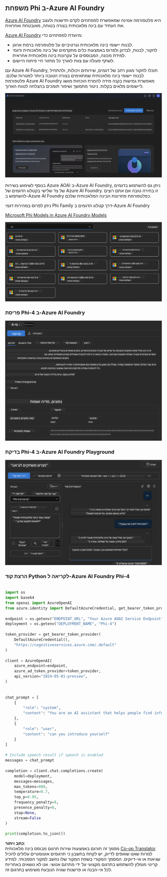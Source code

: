 <!--
CO_OP_TRANSLATOR_METADATA:
{
  "original_hash": "3ae21dc5554e888defbe57946ee995ee",
  "translation_date": "2025-07-16T19:10:09+00:00",
  "source_file": "md/01.Introduction/02/03.AzureAIFoundry.md",
  "language_code": "he"
}
-->
## משפחת Phi ב-Azure AI Foundry

[Azure AI Foundry](https://ai.azure.com) היא פלטפורמה אמינה שמאפשרת למפתחים לקדם חדשנות ולעצב את העתיד עם בינה מלאכותית בצורה בטוחה, מאובטחת ואחראית.

[Azure AI Foundry](https://ai.azure.com) מיועדת למפתחים כדי:

- לבנות יישומי בינה מלאכותית גנרטיביים על פלטפורמה ברמת ארגון.
- לחקור, לבנות, לבדוק ולפרוס באמצעות כלים מתקדמים של בינה מלאכותית ודגמי למידת מכונה, המבוססים על עקרונות בינה מלאכותית אחראית.
- לשתף פעולה עם צוות לאורך כל מחזור חיי פיתוח היישום.

עם Azure AI Foundry, תוכלו לחקור מגוון רחב של דגמים, שירותים ויכולות, ולהתחיל לבנות יישומי בינה מלאכותית שמתאימים בצורה הטובה ביותר למטרות שלכם. פלטפורמת Azure AI Foundry מאפשרת גמישות בקנה מידה להמרת הוכחות מושג ליישומים מלאים בקלות. ניטור מתמשך ושיפור תומכים בהצלחה לטווח הארוך.

![portal](../../../../../translated_images/AIFoundryPorral.6b1094b101dd499e32f2b018f2dabab4b287dc776bd01f41853404af0d6faf30.he.png)

בנוסף לשימוש בשירות Azure AOAI ב-Azure AI Foundry, ניתן גם להשתמש בדגמים של צד שלישי בקטלוג הדגמים של Azure AI Foundry. זו בחירה טובה אם אתם רוצים להשתמש ב-Azure AI Foundry כפלטפורמת פתרונות הבינה המלאכותית שלכם.

ניתן לפרוס במהירות דגמי Phi Family דרך קטלוג הדגמים ב-Azure AI Foundry

[Microsoft Phi Models in Azure AI Foundry Models](https://ai.azure.com/explore/models/?selectedCollection=phi)

![ModelCatalog](../../../../../translated_images/AIFoundryModelCatalog.3923945fa7be5b5f080fff2eb8b74369dd7459803eac5963ca145d01adbbc94c.he.png)

### **פריסת Phi-4 ב-Azure AI Foundry**

![Phi4](../../../../../translated_images/AIFoundryPhi4.eece9ddb0d817a033c3466b60b8d59aec1fbc4c2ea521c039e3f378d747ed6b6.he.png)

### **בדיקת Phi-4 ב-Azure AI Foundry Playground**

![Playground](../../../../../translated_images/AIFoundryPlayground.193b81a9e472c5d1bbbab46dce575decb6577f7e306a022bc785a72bbffccca1.he.png)

### **הרצת קוד Python לקריאה ל-Azure AI Foundry Phi-4**

```python

import os  
import base64
from openai import AzureOpenAI  
from azure.identity import DefaultAzureCredential, get_bearer_token_provider  
        
endpoint = os.getenv("ENDPOINT_URL", "Your Azure AOAI Service Endpoint")  
deployment = os.getenv("DEPLOYMENT_NAME", "Phi-4")  
      
token_provider = get_bearer_token_provider(  
    DefaultAzureCredential(),  
    "https://cognitiveservices.azure.com/.default"  
)  
  
client = AzureOpenAI(  
    azure_endpoint=endpoint,  
    azure_ad_token_provider=token_provider,  
    api_version="2024-05-01-preview",  
)  
  

chat_prompt = [
    {
        "role": "system",
        "content": "You are an AI assistant that helps people find information."
    },
    {
        "role": "user",
        "content": "can you introduce yourself"
    }
] 
    
# Include speech result if speech is enabled  
messages = chat_prompt 

completion = client.chat.completions.create(  
    model=deployment,  
    messages=messages,
    max_tokens=800,  
    temperature=0.7,  
    top_p=0.95,  
    frequency_penalty=0,  
    presence_penalty=0,
    stop=None,  
    stream=False  
)  
  
print(completion.to_json())  

```

**כתב ויתור**:  
מסמך זה תורגם באמצעות שירות תרגום מבוסס בינה מלאכותית [Co-op Translator](https://github.com/Azure/co-op-translator). למרות שאנו שואפים לדיוק, יש לקחת בחשבון כי תרגומים אוטומטיים עלולים להכיל שגיאות או אי-דיוקים. המסמך המקורי בשפת המקור שלו נחשב למקור הסמכותי. למידע קריטי מומלץ להשתמש בתרגום מקצועי על ידי מתרגם אנושי. אנו לא נושאים באחריות לכל אי-הבנה או פרשנות שגויה הנובעת משימוש בתרגום זה.